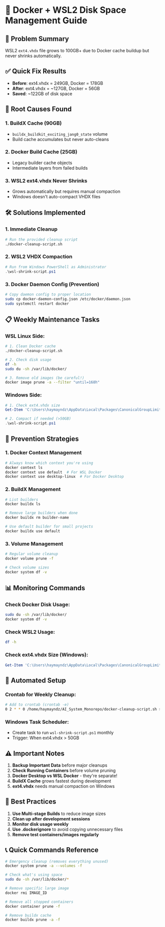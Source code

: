 # 🚀 Docker + WSL2 Disk Space Management Guide

## 🎯 Problem Summary
WSL2 `ext4.vhdx` file grows to 100GB+ due to Docker cache buildup but never shrinks automatically.

## ✅ Quick Fix Results
- **Before**: ext4.vhdx = 249GB, Docker = 178GB  
- **After**: ext4.vhdx = ~127GB, Docker = 56GB
- **Saved**: ~122GB of disk space

## 🔧 Root Causes Found

### 1. BuildX Cache (90GB) 
- `buildx_buildkit_exciting_jang0_state` volume
- Build cache accumulates but never auto-cleans

### 2. Docker Build Cache (25GB)
- Legacy builder cache objects  
- Intermediate layers from failed builds

### 3. WSL2 ext4.vhdx Never Shrinks
- Grows automatically but requires manual compaction
- Windows doesn't auto-compact VHDX files

## 🛠️ Solutions Implemented

### 1. Immediate Cleanup
```bash
# Run the provided cleanup script
./docker-cleanup-script.sh
```

### 2. WSL2 VHDX Compaction
```powershell
# Run from Windows PowerShell as Administrator
.\wsl-shrink-script.ps1
```

### 3. Docker Daemon Config (Prevention)
```bash
# Copy daemon config to proper location
sudo cp docker-daemon-config.json /etc/docker/daemon.json
sudo systemctl restart docker
```

## 📋 Weekly Maintenance Tasks

### WSL Linux Side:
```bash
# 1. Clean Docker cache
./docker-cleanup-script.sh

# 2. Check disk usage
df -h
sudo du -sh /var/lib/docker/

# 3. Remove old images (be careful!)
docker image prune -a --filter "until=168h"
```

### Windows Side:
```powershell
# 1. Check ext4.vhdx size
Get-Item 'C:\Users\haymayndz\AppData\Local\Packages\CanonicalGroupLimited.Ubuntu22.04LTS_79rhkp1fndgsc\LocalState\ext4.vhdx' | Select-Object Length, LastWriteTime

# 2. Compact if needed (>50GB)
.\wsl-shrink-script.ps1
```

## 🚨 Prevention Strategies

### 1. Docker Context Management
```bash
# Always know which context you're using
docker context ls
docker context use default  # For WSL Docker
docker context use desktop-linux  # For Docker Desktop
```

### 2. BuildX Management
```bash
# List builders
docker buildx ls

# Remove large builders when done
docker buildx rm builder-name

# Use default builder for small projects
docker buildx use default
```

### 3. Volume Management
```bash
# Regular volume cleanup
docker volume prune -f

# Check volume sizes
docker system df -v
```

## 📊 Monitoring Commands

### Check Docker Disk Usage:
```bash
sudo du -sh /var/lib/docker/
docker system df -v
```

### Check WSL2 Usage:
```bash
df -h
```

### Check ext4.vhdx Size (Windows):
```powershell
Get-Item 'C:\Users\haymayndz\AppData\Local\Packages\CanonicalGroupLimited.Ubuntu22.04LTS_79rhkp1fndgsc\LocalState\ext4.vhdx' | Select-Object Length, LastWriteTime
```

## 🔄 Automated Setup

### Crontab for Weekly Cleanup:
```bash
# Add to crontab (crontab -e)
0 2 * * 0 /home/haymayndz/AI_System_Monorepo/docker-cleanup-script.sh >> /tmp/docker-cleanup.log 2>&1
```

### Windows Task Scheduler:
- Create task to run `wsl-shrink-script.ps1` monthly
- Trigger: When ext4.vhdx > 50GB

## ⚠️ Important Notes

1. **Backup Important Data** before major cleanups
2. **Check Running Containers** before volume pruning
3. **Docker Desktop vs WSL Docker** - they're separate!
4. **BuildX Cache** grows fastest during development
5. **ext4.vhdx** needs manual compaction on Windows

## 🎯 Best Practices

1. **Use Multi-stage Builds** to reduce image sizes
2. **Clean up after development sessions**
3. **Monitor disk usage weekly**
4. **Use .dockerignore** to avoid copying unnecessary files
5. **Remove test containers/images regularly**

## 📞 Quick Commands Reference

```bash
# Emergency cleanup (removes everything unused)
docker system prune -a --volumes -f

# Check what's using space
sudo du -sh /var/lib/docker/*

# Remove specific large image
docker rmi IMAGE_ID

# Remove all stopped containers
docker container prune -f

# Remove buildx cache
docker buildx prune -a -f
``` 
